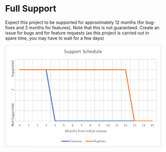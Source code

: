 # Full Support
Expect this project to be supported for approximately 12 months (for bug-fixes and
3 months for features). Note that this is not guaranteed. Create an issue for bugs
and for feature requests (as this project is carried out in spare time, you may have 
to wait for a few days)

<img src="readme-assets/support/full.png" alt="Full Support" width="600">

